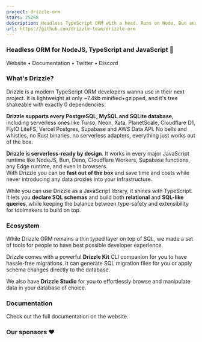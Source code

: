 ```yaml
---
project: drizzle-orm
stars: 25268
description: Headless TypeScript ORM with a head. Runs on Node, Bun and Deno. Lives on the Edge and yes, it's a JavaScript ORM too 😅
url: https://github.com/drizzle-team/drizzle-orm
---
```


  

### Headless ORM for NodeJS, TypeScript and JavaScript 🚀

Website • Documentation • Twitter • Discord

  
  

### What's Drizzle?

Drizzle is a modern TypeScript ORM developers wanna use in their next project. It is lightweight at only ~7.4kb minified+gzipped, and it's tree shakeable with exactly 0 dependencies.

**Drizzle supports every PostgreSQL, MySQL and SQLite database**, including serverless ones like Turso, Neon, Xata, PlanetScale, Cloudflare D1, FlyIO LiteFS, Vercel Postgres, Supabase and AWS Data API. No bells and whistles, no Rust binaries, no serverless adapters, everything just works out of the box.

**Drizzle is serverless-ready by design**. It works in every major JavaScript runtime like NodeJS, Bun, Deno, Cloudflare Workers, Supabase functions, any Edge runtime, and even in browsers.  
With Drizzle you can be **fast out of the box** and save time and costs while never introducing any data proxies into your infrastructure.

While you can use Drizzle as a JavaScript library, it shines with TypeScript. It lets you **declare SQL schemas** and build both **relational** and **SQL-like queries**, while keeping the balance between type-safety and extensibility for toolmakers to build on top.

### Ecosystem

While Drizzle ORM remains a thin typed layer on top of SQL, we made a set of tools for people to have best possible developer experience.

Drizzle comes with a powerful **Drizzle Kit** CLI companion for you to have hassle-free migrations. It can generate SQL migration files for you or apply schema changes directly to the database.

We also have **Drizzle Studio** for you to effortlessly browse and manipulate data in your database of choice.

### Documentation

Check out the full documentation on the website.

### Our sponsors ❤️
